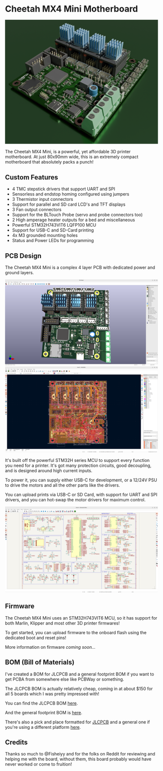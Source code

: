 # Cheetah MX4 Mini Motherboard

![EDITED_render.png](renders/EDITED_render.png)

The Cheetah MX4 Mini, is a powerful, yet affordable 3D printer motherboard. At just 80x90mm wide, this is an extremely compact motherboard that absolutely packs a punch!
## Custom Features
- 4 TMC stepstick drivers that support UART and SPI
- Sensorless and endstop homing configured using jumpers
- 3 Thermistor input connectors
- Support for parallel and SD card LCD's and TFT displays
- 3 Fan output connectors
- Support for the BLTouch Probe (servo and probe connectors too)
- 2 High amperage heater outputs for a bed and miscellaneous
- Powerful STM32H743VIT6 LQFP100 MCU
- Support for USB-C and SD-Card printing
- 4x M3 grounded mounting holes
- Status and Power LEDs for programming

## PCB Design


The Cheetah MX4 Mini is a complex 4 layer PCB with dedicated power and ground layers.

![Pasted image 20250807131521.png](journal/Pasted%20image%2020250807131521.png)
![Pasted image 20250807131441.png](journal/Pasted%20image%2020250807131441.png)

It's built off the powerful STM32H series MCU to support every function you need for a printer. It's got many protection circuits, good decoupling, and is designed around high current inputs.

To power it, you can supply either USB-C for development, or a 12/24V PSU to drive the motors and all the other parts like the drivers.

You can upload prints via USB-C or SD Card, with support for UART and SPI drivers, and you can hot-swap the motor drivers for maximum control.

![Pasted image 20250807131309.png](journal/Pasted%20image%2020250807131309.png)
## Firmware

The Cheetah MX4 Mini uses an STM32H743VIT6 MCU, so it has support for both Marlin, Klipper and most other 3D printer firmwares!

To get started, you can upload firmware to the onboard flash using the dedicated boot and reset pins!

More information on firmware *coming soon...*

## BOM (Bill of Materials)

I've created a BOM for JLCPCB and a general footprint BOM if you want to get PCBA from somewhere else like PCBWay or something.

The JLCPCB BOM is actually relatively cheap, coming in at about $150 for all 5 boards which I was pretty impressed with!

You can find the JLCPCB BOM [here](BOM_JLCPCB.xls).

And the general footprint BOM is [here](/production/BOARD_BOM.csv).

There's also a pick and place formatted for [JLCPCB](/production/CPL_JLCPCB.csv) and a general one if you're using a different platform [here](/production/CPL.csv).

## Credits

Thanks so much to @Fisheiyy and for the folks on Reddit for reviewing and helping me with the board, without them, this board probably would have never worked or come to fruition!
